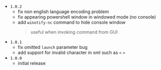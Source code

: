 * `1.0.2`
    * fix non english language encoding problem
    * fix appearing powershell window in windowed mode (no console)
    * add `winotify-nc` command to hide console window 
        > useful when invoking command from GUI
* `1.0.1`
    * fix omitted `launch` parameter bug 
    * add support for invalid character in xml such as `<` `>`
* `1.0.0`
    * initial release
 